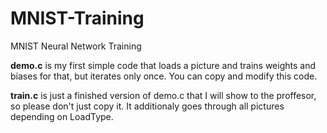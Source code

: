 # MNIST-Training
MNIST Neural Network Training

**demo.c** is my first simple code that loads a picture and trains weights and biases for that, but iterates only once. 
You can copy and modify this code.

**train.c** is just a finished version of demo.c that I will show to the proffesor, so please don't just copy it. 
It additionaly goes through all pictures depending on LoadType.
